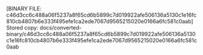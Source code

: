 [BINARY FILE: c46d3cc6c488a06f5237a8f65cd6b5899c7d019922afe506136a5130c1e16fc810cb4807b6e333f495efe1ca2ede7067d9565215020e0166a6fc581c0aab]
Stored copy: docs/converted-binary/c46d3cc6c488a06f5237a8f65cd6b5899c7d019922afe506136a5130c1e16fc810cb4807b6e333f495efe1ca2ede7067d9565215020e0166a6fc581c0aab
